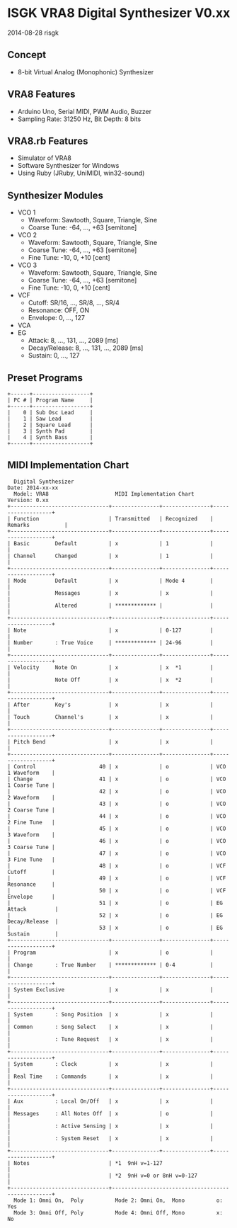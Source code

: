 # ISGK VRA8 Digital Synthesizer V0.xx

2014-08-28 risgk

## Concept

- 8-bit Virtual Analog (Monophonic) Synthesizer

## VRA8 Features

- Arduino Uno, Serial MIDI, PWM Audio, Buzzer
- Sampling Rate: 31250 Hz, Bit Depth: 8 bits

## VRA8.rb Features

- Simulator of VRA8
- Software Synthesizer for Windows
- Using Ruby (JRuby, UniMIDI, win32-sound)

## Synthesizer Modules

- VCO 1
    - Waveform: Sawtooth, Square, Triangle, Sine
    - Coarse Tune: -64, ..., +63 [semitone]
- VCO 2
    - Waveform: Sawtooth, Square, Triangle, Sine
    - Coarse Tune: -64, ..., +63 [semitone]
    - Fine Tune: -10, 0, +10 [cent]
- VCO 3
    - Waveform: Sawtooth, Square, Triangle, Sine
    - Coarse Tune: -64, ..., +63 [semitone]
    - Fine Tune: -10, 0, +10 [cent]
- VCF
    - Cutoff: SR/16, ..., SR/8, ..., SR/4
    - Resonance: OFF, ON
    - Envelope: 0, ..., 127
- VCA
- EG
    - Attack: 8, ..., 131, ..., 2089 [ms]
    - Decay/Release: 8, ..., 131, ..., 2089 [ms]
    - Sustain: 0, ..., 127

## Preset Programs

    +------+------------------+
    | PC # | Program Name     |
    +------+------------------+
    |    0 | Sub Osc Lead     |
    |    1 | Saw Lead         |
    |    2 | Square Lead      |
    |    3 | Synth Pad        |
    |    4 | Synth Bass       |
    +------+------------------+

## MIDI Implementation Chart

      Digital Synthesizer                                             Date: 2014-xx-xx
      Model: VRA8                     MIDI Implementation Chart       Version: 0.xx
    +-------------------------------+---------------+---------------+-------------------+
    | Function                      | Transmitted   | Recognized    | Remarks           |
    +-------------------------------+---------------+---------------+-------------------+
    | Basic        Default          | x             | 1             |                   |
    | Channel      Changed          | x             | 1             |                   |
    +-------------------------------+---------------+---------------+-------------------+
    | Mode         Default          | x             | Mode 4        |                   |
    |              Messages         | x             | x             |                   |
    |              Altered          | ************* |               |                   |
    +-------------------------------+---------------+---------------+-------------------+
    | Note                          | x             | 0-127         |                   |
    | Number       : True Voice     | ************* | 24-96         |                   |
    +-------------------------------+---------------+---------------+-------------------+
    | Velocity     Note On          | x             | x  *1         |                   |
    |              Note Off         | x             | x  *2         |                   |
    +-------------------------------+---------------+---------------+-------------------+
    | After        Key's            | x             | x             |                   |
    | Touch        Channel's        | x             | x             |                   |
    +-------------------------------+---------------+---------------+-------------------+
    | Pitch Bend                    | x             | x             |                   |
    +-------------------------------+---------------+---------------+-------------------+
    | Control                    40 | x             | o             | VCO 1 Waveform    |
    | Change                     41 | x             | o             | VCO 1 Coarse Tune |
    |                            42 | x             | o             | VCO 2 Waveform    |
    |                            43 | x             | o             | VCO 2 Coarse Tune |
    |                            44 | x             | o             | VCO 2 Fine Tune   |
    |                            45 | x             | o             | VCO 3 Waveform    |
    |                            46 | x             | o             | VCO 3 Coarse Tune |
    |                            47 | x             | o             | VCO 3 Fine Tune   |
    |                            48 | x             | o             | VCF Cutoff        |
    |                            49 | x             | o             | VCF Resonance     |
    |                            50 | x             | o             | VCF Envelope      |
    |                            51 | x             | o             | EG Attack         |
    |                            52 | x             | o             | EG Decay/Release  |
    |                            53 | x             | o             | EG Sustain        |
    +-------------------------------+---------------+---------------+-------------------+
    | Program                       | x             | o             |                   |
    | Change       : True Number    | ************* | 0-4           |                   |
    +-------------------------------+---------------+---------------+-------------------+
    | System Exclusive              | x             | x             |                   |
    +-------------------------------+---------------+---------------+-------------------+
    | System       : Song Position  | x             | x             |                   |
    | Common       : Song Select    | x             | x             |                   |
    |              : Tune Request   | x             | x             |                   |
    +-------------------------------+---------------+---------------+-------------------+
    | System       : Clock          | x             | x             |                   |
    | Real Time    : Commands       | x             | x             |                   |
    +-------------------------------+---------------+---------------+-------------------+
    | Aux          : Local On/Off   | x             | x             |                   |
    | Messages     : All Notes Off  | x             | o             |                   |
    |              : Active Sensing | x             | x             |                   |
    |              : System Reset   | x             | x             |                   |
    +-------------------------------+---------------+---------------+-------------------+
    | Notes                         | *1  9nH v=1-127                                   |
    |                               | *2  9nH v=0 or 8nH v=0-127                        |
    +-------------------------------+---------------------------------------------------+
      Mode 1: Omni On,  Poly          Mode 2: Omni On,  Mono          o: Yes
      Mode 3: Omni Off, Poly          Mode 4: Omni Off, Mono          x: No
